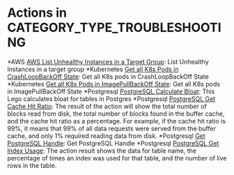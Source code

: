 # Actions in CATEGORY_TYPE_TROUBLESHOOTING
*AWS [AWS List Unhealthy Instances in a Target Group](https://github.com/unskript/Awesome-CloudOps-Automation/tree/master/AWS/legos/aws_list_unhealthy_instances_in_target_group/aws_list_unhealthy_instances_in_target_group.py): List Unhealthy Instances in a target group
*Kubernetes [Get all K8s Pods in CrashLoopBackOff State](https://github.com/unskript/Awesome-CloudOps-Automation/tree/master/Kubernetes/legos/k8s_get_pods_in_crashloopbackoff_state/k8s_get_pods_in_crashloopbackoff_state.py): Get all K8s pods in CrashLoopBackOff State
*Kubernetes [Get all K8s Pods in ImagePullBackOff State](https://github.com/unskript/Awesome-CloudOps-Automation/tree/master/Kubernetes/legos/k8s_get_pods_in_imagepullbackoff_state/k8s_get_pods_in_imagepullbackoff_state.py): Get all K8s pods in ImagePullBackOff State
*Postgresql [PostgreSQL Calculate Bloat](https://github.com/unskript/Awesome-CloudOps-Automation/tree/master/Postgresql/legos/postgres_calculate_bloat/postgres_calculate_bloat.py): This Lego calculates bloat for tables in Postgres
*Postgresql [PostgreSQL Get Cache Hit Ratio](https://github.com/unskript/Awesome-CloudOps-Automation/tree/master/Postgresql/legos/postgresql_get_cache_hit_ratio/postgresql_get_cache_hit_ratio.py): The result of the action will show the total number of blocks read from disk, the total number of blocks found in the buffer cache, and the cache hit ratio as a percentage. For example, if the cache hit ratio is 99%, it means that 99% of all data requests were served from the buffer cache, and only 1% required reading data from disk.
*Postgresql [Get PostgreSQL Handle](https://github.com/unskript/Awesome-CloudOps-Automation/tree/master/Postgresql/legos/postgresql_get_handle/postgresql_get_handle.py): Get PostgreSQL Handle
*Postgresql [PostgreSQL Get Index Usage](https://github.com/unskript/Awesome-CloudOps-Automation/tree/master/Postgresql/legos/postgresql_get_index_usage/postgresql_get_index_usage.py): The action result shows the data for table name, the percentage of times an index was used for that table, and the number of live rows in the table.
